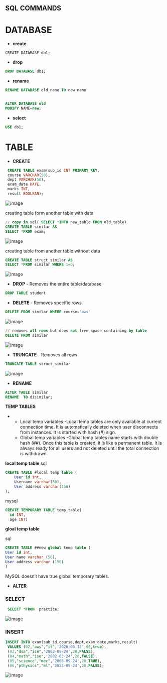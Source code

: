 ## SQL COMMANDS

# DATABASE

- **create**

```slq
CREATE DATABASE db1;
```
- **drop**

```sql
DROP DATABASE db1;
```

- **rename**

```sql
RENAME DATABASE old_name TO new_name
```
```sql

ALTER DATABASE old
MODIFY NAME=new;
```

- **select**

```sql
USE db1;
```

# TABLE 

- **CREATE**

```sql
 CREATE TABLE exam(sub_id INT PRIMARY KEY, 
 course VARCHAR(50),
 dept VARCHAR(50),
 exam_date DATE,
 marks INT,
 result BOOLEAN);
```
![image](https://github.com/user-attachments/assets/310c9f53-2e6e-4f39-82b3-d3ddbabc1fbd)

creating table form another table with data

```sql
// copy in sql( SELECT *INTO new_table FROM old_table)
CREATE TABLE similar AS
SELECT *FROM exam;
```
![image](https://github.com/user-attachments/assets/a421293f-1fa6-476c-af00-abd9a12bbee5)


creating table from another table  without data

```sql
CREATE TABLE struct_similar AS
SELECT *FROM similar WHERE 1=0;
```

![image](https://github.com/user-attachments/assets/446f6439-2f83-498d-869c-30a4fa58152b)

- **DROP**  - Removes the entire table/database

```sql
DROP TABLE student
```
- **DELETE**  - Removes specific rows

```sql
DELETE FROM similar WHERE course='aws'
```

![image](https://github.com/user-attachments/assets/26c91787-86d8-4705-b1be-bc6b74c8669d)

```sql
// removes all rows but does not free space containing by table 
DELETE FROM similar
 ```

![image](https://github.com/user-attachments/assets/956819f9-4273-4e1a-9fc2-242b5b85629b)


- **TRUNCATE** - Removes all rows

```sql
TRUNCATE TABLE struct_similar
```

![image](https://github.com/user-attachments/assets/9314d4fc-f944-4cf4-bae4-5bf680a4c8bb)


 - **RENAME**

```sql
ALTER TABLE similar
RENAME  TO disimilar;
```

**TEMP TABLES**

 -  - Local temp variables -Local temp tables are only available at current connection time. It is automatically deleted when user disconnects from instances. It is started with hash (#) sign.
    - Global temp variables -Global temp tables name starts with double hash (##). Once this table is created, it is like a permanent table. It is always ready for all users and not deleted until the total connection is withdrawn.
  
**local temp table**
sql
```sql
CREATE TABLE #local temp table (  
    User id int,  
    Username varchar(50),  
    User address varchar(150)  
);

```
mysql
```sql
CREATE TEMPORARY TABLE temp_table(
  id INT,
  age INT)
```

**gloal temp table**

sql

```sql
CREATE TABLE ##new global temp table (  
User id int,  
User name varchar (50),  
User address varchar (150)  
)
```


MySQL doesn’t have true global temporary tables.

- **ALTER**



























### SELECT

```sql
 SELECT *FROM  practice;
```
![image](https://github.com/user-attachments/assets/f6d64dbb-427c-4cd3-b96d-047ff80bcd0b)

### INSERT

```sql
INSERT INTO exam(sub_id,course,dept,exam_date,marks,result)
 VALUES (02,"aws","it",'2026-03-12',90,true),
 (03,"dsa","ise",'2002-09-24',20,FALSE),
 (04,"math","ise",'2002-03-24',20,FALSE),
 (05,"science","mec",'2003-09-24',20,TRUE),
 (06,"pthysics","ml",'2023-09-24',20,FALSE);

```

![image](https://github.com/user-attachments/assets/eb874bd7-3ef5-463a-ba2f-72cd86959fcd)




